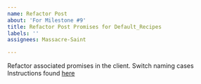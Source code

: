 ```yaml
---
name: Refactor Post
about: 'For Milestone #9'
title: Refactor Post Promises for Default_Recipes
labels: ''
assignees: Massacre-Saint

---
```


Refactor associated promises in the client.
Switch naming cases
Instructions found [here](https://github.com/nashville-software-school/bangazon-llc/blob/cohort-e19/book-2-levelup/chapters/LU_CREATE_GAME.md)
